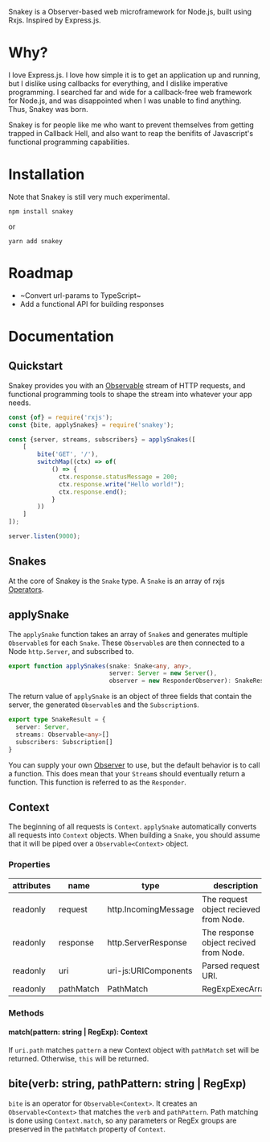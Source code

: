 Snakey is a Observer-based web microframework for Node.js, built using Rxjs. Inspired by Express.js.

# Why?

I love Express.js. I love how simple it is to get an application up and running, but I dislike using callbacks for everything, and I dislike imperative programming. I searched far and wide for a callback-free web framework for Node.js, and was disappointed when I was unable to find anything. Thus, Snakey was born.

Snakey is for people like me who want to prevent themselves from getting trapped in Callback Hell, and also want to reap the benifits of Javascript's functional programming capabilities.

# Installation

Note that Snakey is still very much experimental.

```
npm install snakey
```

or 

```
yarn add snakey
```

# Roadmap

- ~Convert url-params to TypeScript~
- Add a functional API for building responses

# Documentation

## Quickstart

Snakey provides you with an [Observable](https://rxjs.dev/api/index/class/Observable) stream of HTTP requests, and functional programming tools to shape the stream into whatever your app needs.

```js
const {of} = require('rxjs');
const {bite, applySnakes} = require('snakey');

const {server, streams, subscribers} = applySnakes([
    [
        bite('GET', '/'),
        switchMap((ctx) => of(
            () => {
              ctx.response.statusMessage = 200;
              ctx.response.write("Hello world!");
              ctx.response.end();
            }
        ))
    ]
]);

server.listen(9000);
```

## Snakes

At the core of Snakey is the `Snake` type. A `Snake` is an array of rxjs [Operators](https://rxjs.dev/api/index/interface/Operator). 

## applySnake

The `applySnake` function takes an array of `Snake`s and generates multiple `Observable`s for each `Snake`. These `Observable`s are then connected to a Node `http.Server`, and subscribed to.

```ts
export function applySnakes(snake: Snake<any, any>, 
                            server: Server = new Server(),
                            observer = new ResponderObserver): SnakeResult;
```

The return value of `applySnake` is an object of three fields that contain the server, the generated `Observable`s and the `Subscription`s.

```ts
export type SnakeResult = {
  server: Server,
  streams: Observable<any>[]
  subscribers: Subscription[]
}
```

You can supply your own [Observer](https://rxjs.dev/api/index/interface/Observer) to use, but the default behavior is to call a function. This does mean that your `Stream`s should eventually return a function. This function is referred to as the `Responder`.

## Context

The beginning of all requests is `Context`. `applySnake` automatically converts all requests into `Context` objects. When building a `Snake`, you should assume that it will be piped over a `Observable<Context>` object.

### Properties

| attributes | name | type | description |
| ---------- | ---- | ---- | ----------- |
| readonly   | request | http.IncomingMessage | The request object recieved from Node. |
| readonly   | response | http.ServerResponse | The response object recived from Node. |
| readonly   | uri | uri-js:URIComponents | Parsed request URI. |
| readonly   | pathMatch | PathMatch | RegExpExecArray | null = null | Parsed path against a pattern. This is set by the `match` function. |

### Methods

#### match(pattern: string | RegExp): Context

If `uri.path` matches `pattern` a new Context object with `pathMatch` set will be returned. Otherwise, `this` will be returned.

## bite(verb: string, pathPattern: string | RegExp)

`bite` is an operator for `Observable<Context>`. It creates an `Observable<Context>` that matches the `verb` and `pathPattern`. Path matching is done using `Context.match`, so any parameters or RegEx groups are preserved in the `pathMatch` property of `Context`.